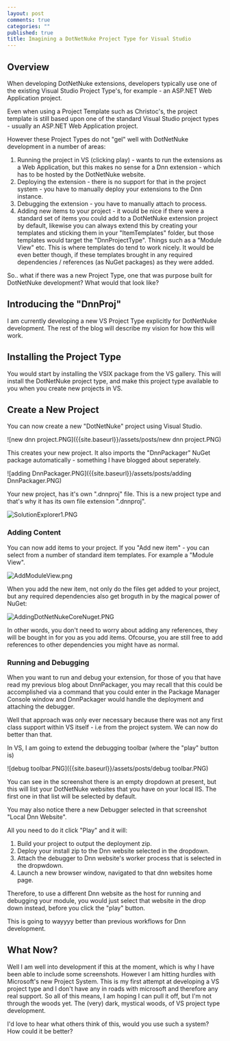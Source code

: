 ```yaml
---
layout: post
comments: true
categories: ""
published: true
title: Imagining a DotNetNuke Project Type for Visual Studio
---
```


## Overview

When developing DotNetNuke extensions, developers typically use one of the existing Visual Studio Project Type's, for example - an ASP.NET Web Application project.

Even when using a Project Template such as Christoc's, the project template is still based upon one of the standard Visual Studio project types - usually an ASP.NET Web Application project.

However these Project Types do not "gel" well with DotNetNuke development in a number of areas:

1. Running the project in VS (clicking play) - wants to run the extensions as a Web Application, but this makes no sense for a Dnn extension - which has to be hosted by the DotNetNuke website.
2. Deploying the extension - there is no support for that in the project system - you have to manually deploy your extensions to the Dnn instance.
3. Debugging the extension - you have to manually attach to process.
4. Adding new items to your project - it would be nice if there were a standard set of items you could add to a DotNetNuke extension project by default, likewise you can always extend this by creating your templates and sticking them in your "ItemTemplates" folder, but those templates would target the "DnnProjectType". Things such as a "Module View" etc. This is where templates do tend to work nicely. It would be even better though, if these templates brought in any required dependencies / references (as NuGet packages) as they were added.

So.. what if there was a new Project Type, one that was purpose built for DotNetNuke development? What would that look like?

## Introducing the "DnnProj"

I am currently developing a new VS Project Type explicitly for DotNetNuke development. The rest of the blog will describe my vision for how this will work.

## Installing the Project Type

You would start by installing the VSIX package from the VS gallery. This will install the DotNetNuke project type, and make this project type available to you when you create new projects in VS.

## Create a New Project

You can now create a new "DotNetNuke" project using Visual Studio.

![new dnn project.PNG]({{site.baseurl}}/assets/posts/new dnn project.PNG)

This creates your new project. It also imports the "DnnPackager" NuGet package automatically - something I have blogged about seperately.

![adding DnnPackager.PNG]({{site.baseurl}}/assets/posts/adding DnnPackager.PNG)

Your new project, has it's own ".dnnproj" file. This is a new project type and that's why it has its own file extension ".dnnproj".

![SolutionExplorer1.PNG]({{site.baseurl}}/assets/posts/SolutionExplorer1.PNG)

### Adding Content

You can now add items to your project. If you "Add new item" - you can select from a number of standard item templates. For example a "Module View". 

![AddModuleView.png]({{site.baseurl}}/assets/posts/AddModuleView.png)

When you add the new item, not only do the files get added to your project, but any required dependencies also get broguth in by the magical power of NuGet:

![AddingDotNetNukeCoreNuget.PNG]({{site.baseurl}}/assets/posts/AddingDotNetNukeCoreNuget.PNG)

In other words, you don't need to worry about adding any references, they will be bought in for you as you add items. Ofcourse, you are still free to add references to other dependencies you might have as normal. 

### Running and Debugging

When you want to run and debug your extension, for those of you that have read my previous blog about DnnPackager, you may recall that this could be accomplished via a command that you could enter in the Package Manager Console window and DnnPackager would handle the deployment and attaching the debugger.

Well that approach was only ever necessary because there was not any first class support within VS itself - i.e from the project system. We can now do better than that.

In VS, I am going to extend the debugging toolbar (where the "play" button is)

![debug toolbar.PNG]({{site.baseurl}}/assets/posts/debug toolbar.PNG)

You can see in the screenshot there is an empty dropdown at present, but this will list your DotNetNuke websites that you have on your local IIS. The first one in that list will be selected by default.

You may also notice there a new Debugger selected in that screenshot "Local Dnn Website".

All you need to do it click "Play" and it will:

1. Build your project to output the deployment zip.
2. Deploy your install zip to the Dnn website selected in the dropdown.
3. Attach the debugger to Dnn website's worker process that is selected in the dropwdown.
4. Launch a new browser window, navigated to that dnn websites home page.

Therefore, to use a different Dnn website as the host for running and debugging your module, you would just select that website in the drop down instead, before you click the "play" button.

This is going to wayyyy better than previous workflows for Dnn development. 

## What Now?

Well I am well into development if this at the moment, which is why I have been able to include some screenshots. However I am hitting hurdles with Microsoft's new Project System. This is my first attempt at developing a VS project type and I don't have any in roads with microsoft and therefore any real support. So all of this means, I am hoping I can pull it off, but I'm not through the woods yet. The (very) dark, mystical woods, of VS project type development.

I'd love to hear what others think of this, would you use such a system? How could it be better?



